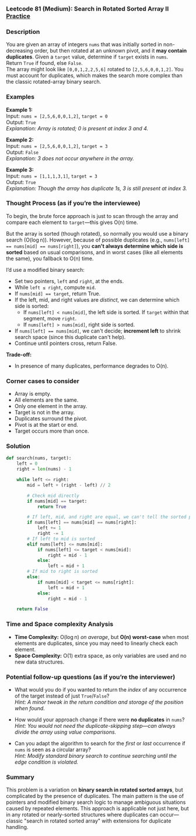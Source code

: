 ### Leetcode 81 (Medium): Search in Rotated Sorted Array II [Practice](https://leetcode.com/problems/search-in-rotated-sorted-array-ii)

### Description  
You are given an array of integers `nums` that was initially sorted in non-decreasing order, but then rotated at an unknown pivot, and it **may contain duplicates**. Given a `target` value, determine if `target` exists in `nums`.  
Return `True` if found, else `False`.  
The array might look like `[0,0,1,2,2,5,6]` rotated to `[2,5,6,0,0,1,2]`. You must account for duplicates, which makes the search more complex than the classic rotated-array binary search.

### Examples  

**Example 1:**  
Input: `nums = [2,5,6,0,0,1,2]`, `target = 0`  
Output: `True`  
*Explanation: Array is rotated; 0 is present at index 3 and 4.*

**Example 2:**  
Input: `nums = [2,5,6,0,0,1,2]`, `target = 3`  
Output: `False`  
*Explanation: 3 does not occur anywhere in the array.*

**Example 3:**  
Input: `nums = [1,1,1,3,1]`, `target = 3`  
Output: `True`  
*Explanation: Though the array has duplicate 1s, 3 is still present at index 3.*

### Thought Process (as if you’re the interviewee)  
To begin, the brute force approach is just to scan through the array and compare each element to `target`—this gives O(n) time.

But the array is sorted (though rotated), so normally you would use a binary search (O(log n)). However, because of possible duplicates (e.g., `nums[left] == nums[mid] == nums[right]`), you **can't always determine which side is sorted** based on usual comparisons, and in worst cases (like all elements the same), you fallback to O(n) time.

I’d use a modified binary search:
- Set two pointers, `left` and `right`, at the ends.
- While `left ≤ right`, compute `mid`.
- If `nums[mid] == target`, return True.
- If the left, mid, and right values are *distinct*, we can determine which side is sorted:
    - If `nums[left] < nums[mid]`, the left side is sorted. If `target` within that segment, move `right`.
    - If `nums[left] > nums[mid]`, right side is sorted.
- If `nums[left] == nums[mid]`, we can't decide; **increment left** to shrink search space (since this duplicate can't help).
- Continue until pointers cross, return False.

**Trade-off:**  
- In presence of many duplicates, performance degrades to O(n).

### Corner cases to consider  
- Array is empty.
- All elements are the same.
- Only one element in the array.
- Target is not in the array.
- Duplicates surround the pivot.
- Pivot is at the start or end.
- Target occurs more than once.

### Solution

```python
def search(nums, target):
    left = 0
    right = len(nums) - 1

    while left <= right:
        mid = left + (right - left) // 2

        # Check mid directly
        if nums[mid] == target:
            return True

        # If left, mid, and right are equal, we can't tell the sorted part
        if nums[left] == nums[mid] == nums[right]:
            left += 1
            right -= 1
        # If left to mid is sorted
        elif nums[left] <= nums[mid]:
            if nums[left] <= target < nums[mid]:
                right = mid - 1
            else:
                left = mid + 1
        # If mid to right is sorted
        else:
            if nums[mid] < target <= nums[right]:
                left = mid + 1
            else:
                right = mid - 1

    return False
```

### Time and Space complexity Analysis  

- **Time Complexity:** O(log n) *on average*, but **O(n) worst-case** when most elements are duplicates, since you may need to linearly check each element.
- **Space Complexity:** O(1) extra space, as only variables are used and no new data structures.

### Potential follow-up questions (as if you’re the interviewer)  

- What would you do if you wanted to return the *index* of any occurrence of the target instead of just `True`/`False`?  
  *Hint: A minor tweak in the return condition and storage of the position when found.*

- How would your approach change if there were **no duplicates** in `nums`?  
  *Hint: You would not need the duplicate-skipping step—can always divide the array using value comparisons.*

- Can you adapt the algorithm to search for the *first* or *last* occurrence if `nums` is seen as a circular array?  
  *Hint: Modify standard binary search to continue searching until the edge condition is violated.*

### Summary
This problem is a variation on **binary search in rotated sorted arrays**, but complicated by the presence of duplicates. The main pattern is the use of pointers and modified binary search logic to manage ambiguous situations caused by repeated elements. This approach is applicable not just here, but in any rotated or nearly-sorted structures where duplicates can occur—classic "search in rotated sorted array" with extensions for duplicate handling.